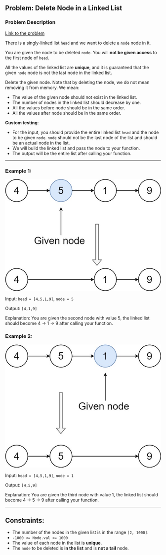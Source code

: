## Problem: Delete Node in a Linked List

### Problem Description
[Link to the problem](https://leetcode.com/explore/featured/card/top-interview-questions-easy/93/linked-list/553/)

There is a singly-linked list `head` and we want to delete a `node` node in it.

You are given the node to be deleted `node`. You will **not be given access** to the first node of `head`.

All the values of the linked list are **unique**, and it is guaranteed that the given `node` node is not the last node in the linked list.

Delete the given node. Note that by deleting the node, we do not mean removing it from memory. We mean:
 - The value of the given node should not exist in the linked list.
 - The number of nodes in the linked list should decrease by one.
 - All the values before node should be in the same order.
 - All the values after node should be in the same order.

**Custom testing**:
 - For the input, you should provide the entire linked list `head` and the node to be given `node`. `node` should not be the last node of the list and should be an actual node in the list.
 - We will build the linked list and pass the node to your function.
 - The output will be the entire list after calling your function.

---

### Example 1:

![Example 1](./images/node1.jpg "Example img 1")

Input: `head = [4,5,1,9]`, `node = 5`

Output: `[4,1,9]`

Explanation: You are given the second node with value 5, the linked list should become 4 -> 1 -> 9 after calling your function.

### Example 2:

![Example 2](./images/node2.jpg "Example img 2")

Input: `head = [4,5,1,9]`, `node = 1`

Output: `[4,5,9]`

Explanation: You are given the third node with value 1, the linked list should become 4 -> 5 -> 9 after calling your function.

---

## Constraints:

 - The number of the nodes in the given list is in the range `[2, 1000]`.
 - `-1000 <= Node.val <= 1000`
 - The value of each node in the list is **unique**.
 - The `node` to be deleted is **in the list** and is **not a tail** node.
